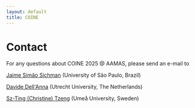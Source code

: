 ```yaml
---
layout: default
title: COINE
---
```


# Contact

For any questions about COINE 2025 @ AAMAS, please send an e-mail to

[Jaime Simão Sichman](mailto:jaime.sichman@usp.br) (University of São Paulo, Brazil)

[Davide Dell'Anna](mailto:d.dellanna@uu.nl) (Utrecht University, The Netherlands)

[Sz-Ting (Christine) Tzeng](mailto:stzeng@cs.umu.se) (Umeå University, Sweden)





